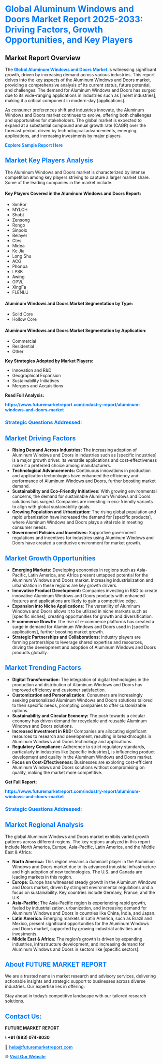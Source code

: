 <h1 style="color: #007BFF;">Global Aluminum Windows and Doors Market Report 2025-2033: Driving Factors, Growth Opportunities, and Key Players</h1>

<section id="overview">
<h2>Market Report Overview</h2>
<p>The <a href="https://www.futuremarketreport.com/industry-report/aluminum-windows-and-doors-market" style="color: #007BFF; text-decoration: none;"><strong>Global Aluminum Windows and Doors Market</strong></a> is witnessing significant growth, driven by increasing demand across various industries. This report delves into the key aspects of the Aluminum Windows and Doors market, providing a comprehensive analysis of its current status, future potential, and challenges. The demand for Aluminum Windows and Doors has surged due to its wide-ranging applications in industries such as [insert industries], making it a critical component in modern-day [applications].</p>
<p>As consumer preferences shift and industries innovate, the Aluminum Windows and Doors market continues to evolve, offering both challenges and opportunities for stakeholders. The global market is expected to expand at a substantial compound annual growth rate (CAGR) over the forecast period, driven by technological advancements, emerging applications, and increasing investments by major players.</p>
</section>

<section id="overview">
<p><a href="https://www.futuremarketreport.com/request-sample/reportId=101955" style="color: #007BFF; text-decoration: none;"><strong>Explore Sample Report Here</strong></a></p>
</section>

<section id="key-players">
<h2 style="color: #007BFF;">Market Key Players Analysis</h2>
<p>The Aluminum Windows and Doors market is characterized by intense competition among key players striving to capture a larger market share. Some of the leading companies in the market include:</p>
<h4>Key Players Covered in the Aluminum Windows and Doors Report:</h4>
<ul><li>SimBor</li><li>MYLCH</li><li>Shobt</li><li>Zensong</li><li>Rongo</li><li>Sinpolo</li><li>Belayer</li><li>Ctes</li><li>Midea</li><li>Ke Jia</li><li>Long Shu</li><li>ACG</li><li>Phonpa</li><li>LPSK</li><li>Awing</li><li>OPVL</li><li>XingFa</li><li>FLENLU</li></ul>
<h4>Aluminum Windows and Doors Market Segmentation by Type:</h4>
<ul><li>Solid Core</li><li>Hollow Core</li></ul>

<h4>Aluminum Windows and Doors Market Segmentation by Application:</h4>
<ul><li>Commercial</li><li>Residential</li><li>Other</li></ul>
<p><strong>Key Strategies Adopted by Market Players:</strong></p>
<ul>
<li>Innovation and R&D</li>
<li>Geographical Expansion</li>
<li>Sustainability Initiatives</li>
<li>Mergers and Acquisitions</li>
</ul>
</section>

<section>
<p><strong>Read Full Analysis: </strong></p><a href="https://www.futuremarketreport.com/industry-report/aluminum-windows-and-doors-market" style="color: #007BFF; text-decoration: none;"><strong>https://www.futuremarketreport.com/industry-report/aluminum-windows-and-doors-market</strong></a>
<h3 style="color: #007BFF;">Strategic Questions Addressed:</h3>
</section>

<section id="driving-factors">
<h2 style="color: #007BFF;">Market Driving Factors</h2>
<ul>
<li><strong>Rising Demand Across Industries:</strong> The increasing adoption of Aluminum Windows and Doors in industries such as [specific industries] is a major growth driver. Its versatile applications and cost-effectiveness make it a preferred choice among manufacturers.</li>
<li><strong>Technological Advancements:</strong> Continuous innovations in production and application technologies have enhanced the efficiency and performance of Aluminum Windows and Doors, further boosting market demand.</li>
<li><strong>Sustainability and Eco-Friendly Initiatives:</strong> With growing environmental concerns, the demand for sustainable Aluminum Windows and Doors solutions has surged. Companies are investing in eco-friendly variants to align with global sustainability goals.</li>
<li><strong>Growing Population and Urbanization:</strong> The rising global population and rapid urbanization have increased the demand for [specific products], where Aluminum Windows and Doors plays a vital role in meeting consumer needs.</li>
<li><strong>Government Policies and Incentives:</strong> Supportive government regulations and incentives for industries using Aluminum Windows and Doors have created a conducive environment for market growth.</li>
</ul>
</section>

<section id="growth-opportunities">
<h2 style="color: #007BFF;">Market Growth Opportunities</h2>
<ul>
<li><strong>Emerging Markets:</strong> Developing economies in regions such as Asia-Pacific, Latin America, and Africa present untapped potential for the Aluminum Windows and Doors market. Increasing industrialization and urbanization in these regions are key growth drivers.</li>
<li><strong>Innovative Product Development:</strong> Companies investing in R&D to create innovative Aluminum Windows and Doors products with enhanced features and applications are likely to gain a competitive edge.</li>
<li><strong>Expansion into Niche Applications:</strong> The versatility of Aluminum Windows and Doors allows it to be utilized in niche markets such as [specific niches], creating opportunities for growth and diversification.</li>
<li><strong>E-commerce Growth:</strong> The rise of e-commerce platforms has created a surge in demand for Aluminum Windows and Doors used in [specific applications], further boosting market growth.</li>
<li><strong>Strategic Partnerships and Collaborations:</strong> Industry players are forming partnerships to leverage shared expertise and resources, driving the development and adoption of Aluminum Windows and Doors products globally.</li>
</ul>
</section>

<section id="trending-factors">
<h2 style="color: #007BFF;">Market Trending Factors</h2>
<ul>
<li><strong>Digital Transformation:</strong> The integration of digital technologies in the production and distribution of Aluminum Windows and Doors has improved efficiency and customer satisfaction.</li>
<li><strong>Customization and Personalization:</strong> Consumers are increasingly seeking personalized Aluminum Windows and Doors solutions tailored to their specific needs, prompting companies to offer customizable options.</li>
<li><strong>Sustainability and Circular Economy:</strong> The push towards a circular economy has driven demand for recyclable and reusable Aluminum Windows and Doors solutions.</li>
<li><strong>Increased Investment in R&D:</strong> Companies are allocating significant resources to research and development, resulting in breakthroughs in Aluminum Windows and Doors technology and applications.</li>
<li><strong>Regulatory Compliance:</strong> Adherence to strict regulatory standards, particularly in industries like [specific industries], is influencing product development and quality in the Aluminum Windows and Doors market.</li>
<li><strong>Focus on Cost-Effectiveness:</strong> Businesses are exploring cost-efficient Aluminum Windows and Doors solutions without compromising on quality, making the market more competitive.</li>
</ul>
</section>

<section>
<p><strong>Get Full Report: </strong></p><a href="https://www.futuremarketreport.com/industry-report/aluminum-windows-and-doors-market" style="color: #007BFF; text-decoration: none;"><strong>https://www.futuremarketreport.com/industry-report/aluminum-windows-and-doors-market</strong></a>
<h3 style="color: #007BFF;">Strategic Questions Addressed:</h3>
</section>


<section id="regional-analysis">
<h2 style="color: #007BFF;">Market Regional Analysis</h2>
<p>The global Aluminum Windows and Doors market exhibits varied growth patterns across different regions. The key regions analyzed in this report include North America, Europe, Asia-Pacific, Latin America, and the Middle East & Africa:</p>
<ul>
<li><strong>North America:</strong> This region remains a dominant player in the Aluminum Windows and Doors market due to its advanced industrial infrastructure and high adoption of new technologies. The U.S. and Canada are leading markets in this region.</li>
<li><strong>Europe:</strong> Europe has witnessed steady growth in the Aluminum Windows and Doors market, driven by stringent environmental regulations and a focus on sustainability. Key countries include Germany, France, and the U.K.</li>
<li><strong>Asia-Pacific:</strong> The Asia-Pacific region is experiencing rapid growth, fueled by industrialization, urbanization, and increasing demand for Aluminum Windows and Doors in countries like China, India, and Japan.</li>
<li><strong>Latin America:</strong> Emerging markets in Latin America, such as Brazil and Mexico, present significant opportunities for the Aluminum Windows and Doors market, supported by growing industrial activities and investments.</li>
<li><strong>Middle East & Africa:</strong> The region’s growth is driven by expanding industries, infrastructure development, and increasing demand for Aluminum Windows and Doors in sectors like [specific sectors].</li>
</ul>
</section>

<footer>
<h2 style="color: #007BFF;">About FUTURE MARKET REPORT</h2>
<p>We are a trusted name in market research and advisory services, delivering actionable insights and strategic support to businesses across diverse industries. Our expertise lies in offering:</p>

<p>Stay ahead in today’s competitive landscape with our tailored research solutions.</p>

<h2 style="color: #007BFF;">Contact Us:</h2>
<p><strong>FUTURE MARKET REPORT</strong></p>
<p>📞 <strong>+91 (883) 074-8030</strong></p>
<p>📧 <strong><a href="mailto:help@futuremarketreport.com" style="color: #007BFF;">help@futuremarketreport.com</a></strong></p>
<p>🌐 <strong><a href="https://www.futuremarketreport.com/" style="color: #007BFF;">Visit Our Website</a></strong></p>
</footer>